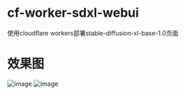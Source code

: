 # cf-worker-sdxl-webui
使用cloudflare workers部署stable-diffusion-xl-base-1.0页面
# 效果图
![image](https://github.com/user-attachments/assets/b079cf8f-23e5-4658-b83a-6f06fc3fe0c8)
![image](https://github.com/user-attachments/assets/a761c21b-02b8-4a34-a0e6-0144282247cb)
